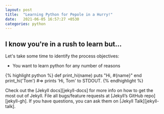 ```yaml
---
layout: post
title:  "Learning Python for Pepole in a Hurry!"
date:   2021-06-05 16:57:27 +0530
categories: python
---
```

## I know you're in a rush to learn but...

Let's take some time to identify the process objectives:
* You want to learn python for any number of reasons

{% highlight python %}
def print_hi(name)
  puts "Hi, #{name}"
end
print_hi('Tom')
#=> prints 'Hi, Tom' to STDOUT.
{% endhighlight %}

Check out the [Jekyll docs][jekyll-docs] for more info on how to get the most out of Jekyll. File all bugs/feature requests at [Jekyll’s GitHub repo][jekyll-gh]. If you have questions, you can ask them on [Jekyll Talk][jekyll-talk].

